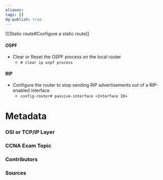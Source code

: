 ```yaml
---
aliases: 
tags: []
dg-publish: true
---
```

![[Static route#Configure a static route]]

#### OSPF
- Clear or Reset the OSPF process on the local router
	- `# clear ip ospf process`


#### RIP
- Configure the router to stop sending RIP advertisements out of a RIP-enabled interface
	- `config-router# passive-interface <Interface ID>`




# Metadata
### OSI or TCP/IP Layer

### CCNA Exam Topic

### Contributors

### Sources
